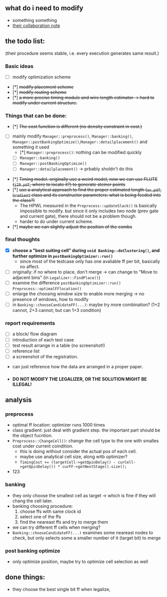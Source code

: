 ## what do i need to modify
* something something
* [their collaboration note](https://hackmd.io/@coherent17/Hk1CdKACa#Taskflow-Simple-Usage-amp-Install)
## the todo list:
(their procedure seems stable, i.e. every execution generates same result.)
### Basic ideas
- [ ] modify optimization scheme
- [*] ~~modify placement scheme~~
- [*] ~~modify routing scheme~~
- [*] ~~a more precise timing module and wire length estimator -> hard to modify under current structure.~~
### Things that can be done:
- [*] ~~The cost function is different (no density constraint in cost.)~~
- [ ] mainly modify `Manager::preprocess()`, `Manager::banking()`, `Manager::postBankingOptimize()`,`Manager::detailplacement()` and something it used
  - [*] `Manager::preprocess()`: nothing can be modified quickly
  - [ ] `Manager::banking()`
  - [ ] `Manager::postBankingOptimize()`
  - [ ] `Manager::detailplacement()` -> prbably sholdn't do this
- [*] ~~Timing model. originally use a weird model, now we can use FLUTE (`j29.pdf`, where to locate it?) to generate steiner points~~
- [*] ~~use a analytical approach to find the proper estimated length (`an.pdf`, `Gradient` class and its constructor parameters: what is being feeded into the class?)~~
  - The HPWL measured in the `Preprocess::updateSlack()` is basically impossible to modify. but since it only includes two node (prev gate and current gate), there should not be a problem though.
  - harder to do under current scheme.
- [*] ~~maybe we can slightly adjust the position of the combs~~

### final thoughts
- [x] **choose a "best suiting cell" during `void Banking::doClustering()`, and further optimize in `postBankingOptimizer::run()`**
  - since most of the testcase only has one avaliable ff per bit, basically no affect.
- [ ] originally: if no where to place, don't merge -> can change to "Move to adjacent bins" (in `Legalizer::FindPlace()`)
- [ ] examine the difference `postBankingOptimizer::run()` `Preprocess::optimalFFlocation()`
- [ ] enlarge the choosing window size to enable more merging -> no presence of windows, how to modify
- [ ] in `Banking::chooseCandidateFF(...)`: maybe try more combination? (1+2 cannot, 2+3 cannot; but can 1+3 condition) 
### report requirements
- [ ] a block/ flow diagram
- [ ] introduction of each test case
- [ ] test result arrange in a table (no screenshot!)
- [ ] reference list
- [ ] a screenshot of the registration.
- can just reference how the data are arranged in a proper paper.
### 
- **DO NOT MODIFY THE LEGALIZER, OR THE SOLUTION MIGHT BE ILLEGAL!**
  
## analysis
### preprocess
* optimal ff location: optimizer runs 1000 times
* class gradient: just deal with gradient step. the important part should be the object fucntion.
* `Preprocess::ChangeCell()`: change the cell type to the one with smalles cost under current coindition.
  * this is doing without consider the actual pos of each cell.
  * maybe use analytical cell size, along witb optimizer?
  * `TimingCost += (targetCell->getQpinDelay() - curCell->getQpinDelay()) * curFF->getNextStage().size();`
* 123

### banking
* they only choose the smallest cell as target -> which is fine if they will chang the cell later.
* banking choosing procedure:   
  1. choose ffs with same clock id
  2. select one of the ffs 
  3. find the neareast ffs and try to merge them
* we can try different ff cells when merging?
* `Banking::chooseCandidateFF(...)` examines some neareast nodes to check, but only selects some a smaller number of it (target bit) to merge
### post banking optimize
* only optimize position, maybe try to optimize cell selection as well

## done things:
* they choose the best single bit ff when legalize, 

